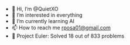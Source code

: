 - 👋 Hi, I’m @QuietXO
- 👀 I’m interested in everything
- 🌱 I’m currently learning AI
- 📫 How to reach me rposa01@gmail.com
- 🚀 Project Euler: Solved 18 out of 833 problems
